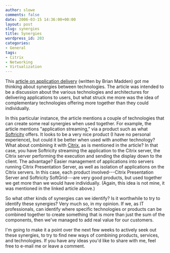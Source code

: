 ```yaml
---
author: slowe
comments: false
date: 2006-03-15 14:36:00+00:00
layout: post
slug: synergies
title: Synergies
wordpress_id: 203
categories:
- General
tags:
- Citrix
- Networking
- Virtualization
---
```


This [article on application delivery](http://www.brianmadden.com/content/content.asp?id=566) (written by Brian Madden) got me thinking about synergies between technologies. The article was intended to be a discussion about the various technologies and architectures for delivering applications to users, but what struck me more was the idea of complementary technologies offering more together than they could individually.

In this particular instance, the article mentions a couple of technologies that can create some real synergies when used together. For example, the article mentions "application streaming," via a product such as what [Softricity](http://www.softricity.com/) offers. It looks to be a very nice product (I have no personal experience), but could it be better when used with another technology? What about combining it with [Citrix](http://www.citrix.com/), as is mentioned in the article? In that case, you have Softricity streaming the application to the Citrix server, the Citrix server performing the execution and sending the display down to the client. The advantage? Easier management of applications into servers running Citrix Presentation Server, as well as isolation of applications on the Citrix servers. In this case, each product involved---Citrix Presentation Server and Softricity SoftGrid---are very good products, but used together we get more than we would have individually. (Again, this idea is not mine, it was mentioned in the linked article above.)

So what other kinds of synergies can we identify? Is it worthwhile to try to identify these synergies? Very much so, in my opinion. If we, as IT professionals, can identify where specific technologies or products can be combined together to create something that is more than just the sum of the components, then we've managed to add real value for our customers.

I'm going to make it a point over the next few weeks to actively seek out these synergies, to try to find new ways of combining products, services, and technologies. If you have any ideas you'd like to share with me, feel free to e-mail me or leave a comment.
